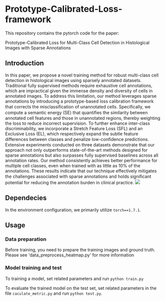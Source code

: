 # Prototype-Calibrated-Loss-framework

This repository contains the pytorch code for the paper:

Prototype-Calibrated Loss for Multi-Class Cell Detection in Histological Images with Sparse Annotations

## Introduction
In this paper, we propose a novel training method for robust multi-class cell detection in histological images using sparsely annotated datasets. Traditional fully supervised methods require exhaustive cell annotations, which are impractical given the immense density and diversity of cells in annotated images. To address this limitation, our method leverages sparse annotations by introducing a prototype-based loss calibration framework that corrects the misclassiﬁcation of unannotated cells. Speciﬁcally, we compute a semantic energy (SE) that quantiﬁes the similarity between annotated cell features and those in unannotated regions, thereby weighting the loss to reduce incorrect supervision. To further enhance inter-class discriminability, we incorporate a Stretch Feature Loss (SFL) and an Exclusive Loss (EL), which respectively expand the subtle feature differences between classes and penalize low-conﬁdence predictions. Extensive experiments conducted on three datasets demonstrate that our approach not only outperforms state-of-the-art methods designed for sparse annotations but also surpasses fully supervised baselines across all annotation rates. Our method consistently achieves better performance for multiple cell classes, even when trained with as little as 10% of the annotations. These results indicate that our technique effectively mitigates the challenges associated with sparse annotations and holds signiﬁcant potential for reducing the annotation burden in clinical practice.
![](imgs/method.png)



## Dependecies
In the environment configuration, we primarily utilize `torch==1.7.1`.

## Usage

### Data preparation
Before training, you need to prepare the training images and ground truth. 
Please see 'data_preprocess_heatmap.py' for more information


### Model training and test
To training a model, set related parameters and run `python train.py`

To evaluate the trained model on the test set, set related parameters in the file `caculate_metric.py` and run `python test.py`. 

